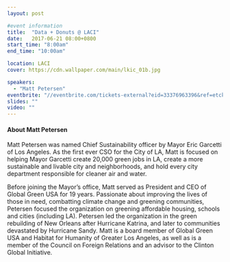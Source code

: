 ```yaml
---
layout: post

#event information
title:  "Data + Donuts @ LACI"
date:   2017-06-21 08:00+0800
start_time: "8:00am"
end_time: "10:00am"

location: LACI
cover: https://cdn.wallpaper.com/main/lkic_01b.jpg

speakers:
  - "Matt Petersen"
eventbrite: "//eventbrite.com/tickets-external?eid=33376963396&ref=etckt"
slides: ""
video: ""
---
```


#### About Matt Petersen
Matt Petersen was named Chief Sustainability officer by Mayor Eric Garcetti of Los Angeles. As the first ever CSO for the City of LA, Matt is focused on helping Mayor Garcetti create 20,000 green jobs in LA, create a more sustainable and livable city and neighborhoods, and hold every city department responsible for cleaner air and water.
<br>

Before joining the Mayor’s office, Matt served as President and CEO of Global Green USA for 19 years. Passionate about improving the lives of those in need, combatting climate change and greening communities, Petersen focused the organization on greening affordable housing, schools and cities (including LA). Petersen led the organization in the green rebuilding of New Orleans after Hurricane Katrina, and later to communities devastated by Hurricane Sandy. Matt is a board member of Global Green USA and Habitat for Humanity of Greater Los Angeles, as well as is a member of the Council on Foreign Relations and an advisor to the Clinton Global Initiative.


